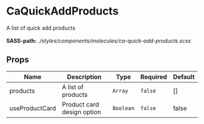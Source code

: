 # CaQuickAddProducts

A list of quick add products<br><br> **SASS-path:** _./styles/components/molecules/ca-quick-add-products.scss_

## Props

<!-- @vuese:CaQuickAddProducts:props:start -->
|Name|Description|Type|Required|Default|
|---|---|---|---|---|
|products|A list of products|`Array`|`false`|[]|
|useProductCard|Product card design option|`Boolean`|`false`|false|

<!-- @vuese:CaQuickAddProducts:props:end -->


